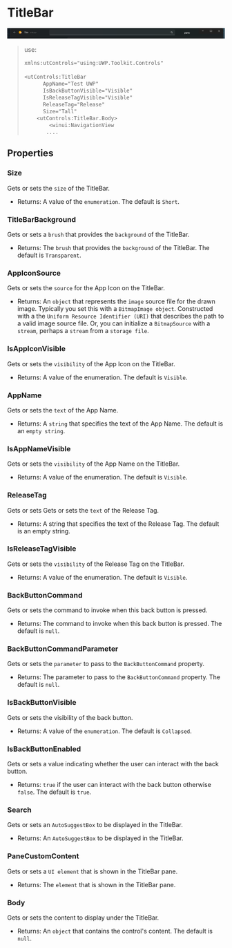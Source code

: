 # TitleBar
![Alt text](on-app.png)

> use:
> ```xaml
> xmlns:utControls="using:UWP.Toolkit.Controls"
>
> <utControls:TitleBar
>       AppName="Test UWP"
>       IsBackButtonVisible="Visible"
>       IsReleaseTagVisible="Visible"
>       ReleaseTag="Release"
>       Size="Tall"
>     <utControls:TitleBar.Body>
>         <winui:NavigationView
>        ....
> ```

## Properties

### Size
Gets or sets the `size` of the TitleBar.
- Returns: A value of the `enumeration`. The default is `Short`.

### TitleBarBackground
Gets or sets a `brush` that provides the `background` of the TitleBar.
- Returns: The `brush` that provides the `background` of the TitleBar. The default is `Transparent`.

### AppIconSource
Gets or sets the `source` for the App Icon on the TitleBar.
- Returns: An `object` that represents the `image` source file for the drawn image. Typically you set this with a `BitmapImage object`. Constructed with a the `Uniform Resource Identifier (URI)` that describes the path to a valid image source file. Or, you can initialize a `BitmapSource` with a `stream`, perhaps a `stream` from a `storage file`.
  
### IsAppIconVisible
Gets or sets the `visibility` of the App Icon on the TitleBar.
- Returns: A value of the enumeration. The default is `Visible`.
  
### AppName
Gets or sets the `text` of the App Name.
- Returns: A `string` that specifies the text of the App Name. The default is an `empty string`.

### IsAppNameVisible
Gets or sets the `visibility` of the App Name on the TitleBar.
- Returns: A value of the enumeration. The default is `Visible`.

### ReleaseTag
Gets or sets Gets or sets the `text` of the Release Tag.
- Returns: A string that specifies the text  of the Release Tag. The default is an empty string.

### IsReleaseTagVisible
Gets or sets the `visibility` of the Release Tag on the TitleBar.
- Returns: A value of the enumeration. The default is `Visible`.


### BackButtonCommand
Gets or sets the command to invoke when this back button is pressed.
- Returns: The command to invoke when this back button is pressed. The default is `null`.

### BackButtonCommandParameter
Gets or sets the `parameter` to pass to the `BackButtonCommand` property.
-  Returns: The parameter to pass to the `BackButtonCommand` property. The default is `null`.

### IsBackButtonVisible
Gets or sets the visibility of the back button.
- Returns: A value of the `enumeration`. The default is `Collapsed`.

### IsBackButtonEnabled
Gets or sets a value indicating whether the user can interact with the back button.
- Returns: `true` if the user can interact with the back button otherwise `false`. The default is `true`.

### Search
Gets or sets an `AutoSuggestBox` to be displayed in the TitleBar.
- Returns:  An `AutoSuggestBox` to be displayed in the TitleBar.

### PaneCustomContent
Gets or sets a `UI element` that is shown in the TitleBar pane.
- Returns: The `element` that is shown in the TitleBar pane.

### Body
Gets or sets the content to display under the TitleBar.
-  Returns: An `object` that contains the control's content. The default is `null`.